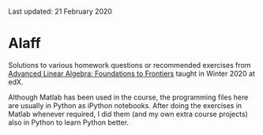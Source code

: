 Last updated: 21 February 2020

# Alaff
Solutions to various homework questions or recommended exercises from [Advanced Linear Algebra: Foundations to Frontiers](https://courses.edx.org/courses/course-v1:UTAustinX+UT.ALA+1T2020/course/) taught in Winter 2020 at edX. 

Although Matlab has been used in the course, the programming files here are usually in Python as iPython notebooks. After doing the exercises in Matlab whenever required, I did them (and my own extra course projects) also in Python to learn Python better.
